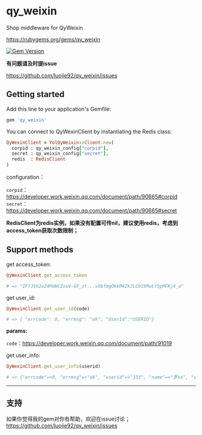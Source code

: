 # qy_weixin
Shop middleware for QyWeixin

https://rubygems.org/gems/qy_weixin

[![Gem Version](https://badge.fury.io/rb/yol_qy_weixin.svg)](http://badge.fury.io/rb/qy_weixin)

**有问题请及时提issue**

https://github.com/luojie92/qy_weixin/issues

## Getting started

Add this line to your application's Gemfile:

```ruby
gem 'qy_weixin'
```

You can connect to QyWexinClient by instantiating the Redis class:

```ruby
QyWexinClient = YolQyWeixin::Client.new(
  corpid : qy_weixin_config["corpid"],
  secret : qy_weixin_config["secret"],
  redis  : RedisClient
)
```
configuration：

`corpid`：https://developer.work.weixin.qq.com/document/path/90665#corpid
`secret`：https://developer.work.weixin.qq.com/document/path/90665#secret

****RedisClient为redis实例，如果没有配置可传nil，建议使用redis，考虑到access_token获取次数限制；****

## Support methods

get access_token:
```ruby
QyWexinClient.get_access_token

# => "IFYJSh2oZ4MdWCZsuV-GF_zt...vXbfmgOkkM4ZkJLCb19MuLY5pMFKj4_w"
```

get user_id:
```ruby
QyWexinClient.get_user_id(code)

# => { "errcode": 0, "errmsg": "ok", "UserId":"USERID"}
```
**params:**

`code`：https://developer.work.weixin.qq.com/document/path/91019


get user_info:
```ruby
QyWexinClient.get_user_info(userid)

# => {"errcode"=>0, "errmsg"=>"ok", "userid"=>"333", "name"=>"罗xx", "department"=>[233], "position"=>"系统开发工程师", "mobile"=>"185xxxx0248", "gender"=>"1", "email"=>"", "avatar"=>"", "status"=>1, "isleader"=>0, "extattr"=>{}} 
```

---

## 支持

如果你觉得我的gem对你有帮助，欢迎在issue讨论；
https://github.com/luojie92/qy_weixin/issues
